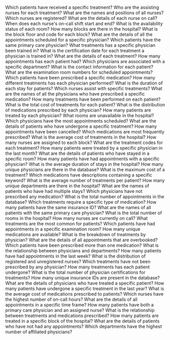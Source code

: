 Which patients have received a specific treatment?
Who are the assisting nurses for each treatment?
What are the names and positions of all nurses?
Which nurses are registered?
What are the details of each nurse on call?
When does each nurse's on-call shift start and end?
What is the availability status of each room?
How many blocks are there in the hospital?
What is the block floor and code for each block?
What are the details of all the appointments scheduled for a specific physician?
Which patients have the same primary care physician?
What treatments has a specific physician been trained in?
What is the certification date for each treatment a physician is trained in?
What are the details of each treatment?
How many appointments has each patient had?
Which physicians are associated with a specific department?
What is the contact information for each patient?
What are the examination room numbers for scheduled appointments?
Which patients have been prescribed a specific medication?
How many different treatments has each physician performed?
What is the duration of each stay for patients?
Which nurses assist with specific treatments?
What are the names of all the physicians who have prescribed a specific medication?
How many treatments have been performed on each patient?
What is the total cost of treatments for each patient?
What is the distribution of medications prescribed by each physician?
How many patients are treated by each physician?
What rooms are unavailable in the hospital?
Which physicians have the most appointments scheduled?
What are the details of patients who have undergone a specific treatment?
How many appointments have been cancelled?
Which medications are most frequently prescribed?
What is the average cost of treatments in the hospital?
How many nurses are assigned to each block?
What are the treatment codes for each treatment?
How many patients were treated by a specific physician in the last month?
What are the details of patients who have stayed in a specific room?
How many patients have had appointments with a specific physician?
What is the average duration of stays in the hospital?
How many unique physicians are there in the database?
What is the maximum cost of a treatment?
Which medications have descriptions containing a specific keyword?
What is the average number of treatments per patient?
How many unique departments are there in the hospital?
What are the names of patients who have had multiple stays?
Which physicians have not prescribed any medication?
What is the total number of appointments in the database?
Which treatments require a specific type of medication?
How many patients have the same insurance ID?
What are the names of all patients with the same primary care physician?
What is the total number of rooms in the hospital?
How many nurses are currently on call?
What treatments are the most common for patients?
Which patients have had appointments in a specific examination room?
How many unique medications are available?
What is the breakdown of treatments by physician?
What are the details of all appointments that are overbooked?
Which patients have been prescribed more than one medication?
What is the relationship between physicians and departments?
How many patients have had appointments in the last week?
What is the distribution of registered and unregistered nurses?
Which treatments have not been prescribed by any physician?
How many treatments has each patient undergone?
What is the total number of physician certifications for treatments?
How many unique insurance IDs are present in the database?
What are the details of physicians who have treated a specific patient?
How many patients have undergone a specific treatment in the last year?
What is the average cost of medications prescribed to patients?
Which nurses have the highest number of on-call hours?
What are the details of all appointments in a specific time frame?
How many patients have both a primary care physician and an assigned nurse?
What is the relationship between treatments and medications prescribed?
How many patients are treated in a specific block of the hospital?
What are the details of patients who have not had any appointments?
Which departments have the highest number of affiliated physicians?
